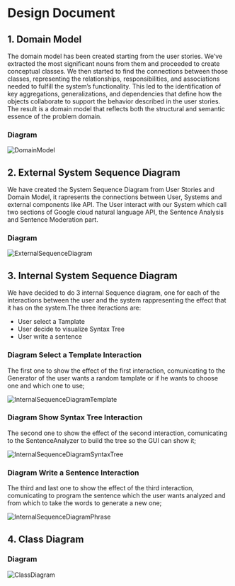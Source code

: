 
# Design Document

## 1. Domain Model
The domain model has been created starting from the user stories. We’ve extracted the most significant nouns from them and proceeded to create conceptual classes. We then started to find the connections between those classes, representing the relationships, responsibilities, and associations needed to fulfill the system’s functionality. This led to the identification of key aggregations, generalizations, and dependencies that define how the objects collaborate to support the behavior described in the user stories. The result is a domain model that reflects both the structural and semantic essence of the problem domain.
### Diagram
![DomainModel](https://github.com/user-attachments/assets/9bb921f4-b033-4b41-88a0-76a1d65c7a80)


## 2. External System Sequence Diagram
We have created the System Sequence Diagram from User Stories and Domain Model, it rapresents the connections between User, Systems and external components like API. The User interact with our System which call two sections of Google cloud natural language API, the Sentence Analysis and Sentence Moderation part.

### Diagram
![ExternalSequenceDiagram](https://github.com/user-attachments/assets/0f666d59-1bb2-45ea-a806-7203dfac1cfa)


## 3. Internal System Sequence Diagram
We have decided to do 3 internal Sequence diagram, one for each of the interactions between the user and the system rappresenting the effect that it has on the system.The three iteractions are:
- User select a Tamplate
- User decide to visualize Syntax Tree
- User write a sentence

### Diagram Select a Template Interaction
The first one to show the effect of the first interaction, comunicating to the Generator of the user wants a random tamplate or if he wants to choose one and which one to use;

![InternalSequenceDiagramTemplate](https://github.com/user-attachments/assets/d19a0674-87bd-435c-a960-635a7b181a9f)

### Diagram Show Syntax Tree Interaction
The second one to show the effect of the second interaction, comunicating to the SentenceAnalyzer to build the tree so the GUI can show it;

![InternalSequenceDiagramSyntaxTree](https://github.com/user-attachments/assets/7e45b549-e7b4-4b0f-9a1f-936f51f7b2af)


### Diagram Write a Sentence Interaction
The third and last one to show the effect of the third interaction, comunicating to program the sentence which the user wants analyzed and from which to take the words to generate a new one;

![InternalSequenceDiagramPhrase](https://github.com/user-attachments/assets/d4f88cb5-4aa2-4f03-a446-98283bfb2d2f)


## 4. Class Diagram


### Diagram
![ClassDiagram](https://github.com/user-attachments/assets/06a85391-d5eb-43b3-8582-adae6f5ebbd8)
